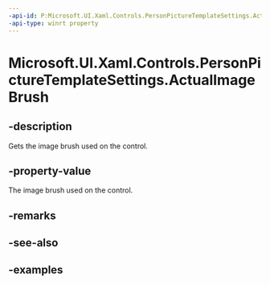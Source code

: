 ```yaml
---
-api-id: P:Microsoft.UI.Xaml.Controls.PersonPictureTemplateSettings.ActualImageBrush
-api-type: winrt property
---
```


# Microsoft.UI.Xaml.Controls.PersonPictureTemplateSettings.ActualImageBrush

<!--
public Windows.UI.Xaml.Media.ImageBrush ActualImageBrush { get; }
-->

## -description

Gets the image brush used on the control.

## -property-value

The image brush used on the control.

## -remarks

## -see-also

## -examples

